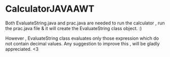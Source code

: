 # CalculatorJAVAAWT
Both EvaluateString.java and prac.java are needed to run the calculator , run the prac.java file & it will create the EvaluateString class object. :) 

However , EvaluateString class evaluates only those expression which do not contain decimal values.
Any suggestion to improve this , will be gladly appreciated. <3
